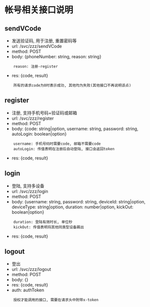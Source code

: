 # 帐号相关接口说明

## sendVCode
* 发送验证码, 用于注册, 重置密码等
* url: /svc/zzz/sendVCode
* method: POST
* body: {phoneNumber: string, reason: string}  
```
    reason: 注册-register
```
* res: {code, result}  
```
    所有的请求code为0时表示成功, 其他均为失败(其他接口不再说明该点)
```

## register
* 注册, 支持手机号码+验证码或邮箱
* url: /svc/zzz/register
* method: POST
* body: {code: string|option, username: string, password: string, autoLogin: boolean|option}  
```
    username: 手机号码时需要code, 邮箱不需要code  
    autoLogin: 传值表明在注册后自动登陆, 接口会返回token
```
* res: {code, result}

## login
* 登陆, 支持多设备
* url: /svc/zzz/login
* method: POST
* body: {username: string, password: string, deviceId: string|option, deviceType: string|option, duration: number|option, kickOut: boolean|option}  
```    
    duration: 登陆有效时长, 单位秒  
    kickOut: 传值表明将其他同类型设备踢出
```
* res: {code, result}

## logout
* 登出
* url: /svc/zzz/logout
* method: POST
* body: {}
* res: {code, result}
* auth: authToken  
```
    授权才能调用的接口, 需要在请求头中附带x-token
```